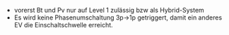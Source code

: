 - vorerst Bt und Pv nur auf Level 1 zulässig bzw als Hybrid-System
- Es wird keine Phasenumschaltung 3p->1p getriggert, damit ein anderes EV die Einschaltschwelle erreicht.
